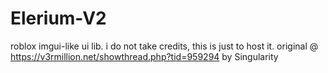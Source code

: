 # Elerium-V2
roblox imgui-like ui lib. i do not take credits, this is just to host it. original @ https://v3rmillion.net/showthread.php?tid=959294 by Singularity
